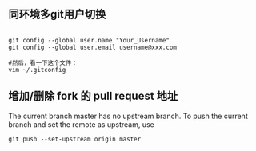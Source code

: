 ## 同环境多git用户切换

```

git config --global user.name "Your_Username"
git config --global user.email username@xxx.com

#然后，看一下这个文件：
vim ~/.gitconfig
```
## 增加/删除 fork 的 pull request 地址

The current branch master has no upstream branch.
To push the current branch and set the remote as upstream, use    

    git push --set-upstream origin master